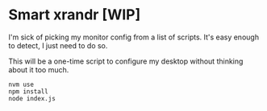 # Smart xrandr [WIP]

I'm sick of picking my monitor config from a list of scripts. It's easy enough to detect, I just need to do so.

This will be a one-time script to configure my desktop without thinking about it too much.

```
nvm use
npm install
node index.js
```

